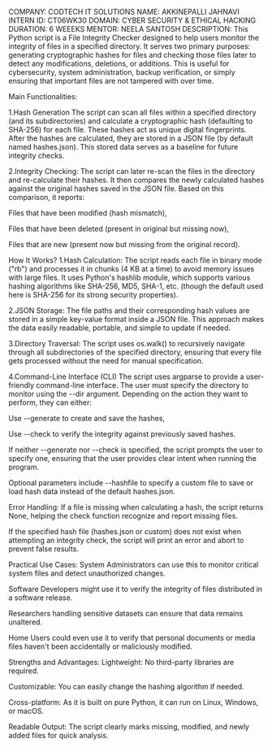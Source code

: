 COMPANY: CODTECH IT SOLUTIONS 
NAME: AKKINEPALLI JAHNAVI
INTERN ID: CT06WK30
DOMAIN: CYBER SECURITY & ETHICAL HACKING
DURATION: 6 WEEEKS 
MENTOR: NEELA SANTOSH 
DESCRIPTION:
This Python script is a File Integrity Checker designed to help users monitor the integrity of files in a specified directory. It serves two primary purposes: generating cryptographic hashes for files and checking those files later to detect any modifications, deletions, or additions. This is useful for cybersecurity, system administration, backup verification, or simply ensuring that important files are not tampered with over time.

Main Functionalities:

1.Hash Generation
The script can scan all files within a specified directory (and its subdirectories) and calculate a cryptographic hash (defaulting to SHA-256) for each file. These hashes act as unique digital fingerprints. After the hashes are calculated, they are stored in a JSON file (by default named hashes.json). This stored data serves as a baseline for future integrity checks.

2.Integrity Checking:
The script can later re-scan the files in the directory and re-calculate their hashes. It then compares the newly calculated hashes against the original hashes saved in the JSON file. Based on this comparison, it reports:

Files that have been modified (hash mismatch),

Files that have been deleted (present in original but missing now),

Files that are new (present now but missing from the original record).

How It Works?
1.Hash Calculation:
The script reads each file in binary mode ("rb") and processes it in chunks (4 KB at a time) to avoid memory issues with large files. It uses Python's hashlib module, which supports various hashing algorithms like SHA-256, MD5, SHA-1, etc. (though the default used here is SHA-256 for its strong security properties).

2.JSON Storage:
The file paths and their corresponding hash values are stored in a simple key-value format inside a JSON file. This approach makes the data easily readable, portable, and simple to update if needed.

3.Directory Traversal:
The script uses os.walk() to recursively navigate through all subdirectories of the specified directory, ensuring that every file gets processed without the need for manual specification.

4.Command-Line Interface (CLI)
The script uses argparse to provide a user-friendly command-line interface. The user must specify the directory to monitor using the --dir argument. Depending on the action they want to perform, they can either:

Use --generate to create and save the hashes,

Use --check to verify the integrity against previously saved hashes.

If neither --generate nor --check is specified, the script prompts the user to specify one, ensuring that the user provides clear intent when running the program.

Optional parameters include --hashfile to specify a custom file to save or load hash data instead of the default hashes.json.

Error Handling:
If a file is missing when calculating a hash, the script returns None, helping the check function recognize and report missing files.

If the specified hash file (hashes.json or custom) does not exist when attempting an integrity check, the script will print an error and abort to prevent false results.

Practical Use Cases:
System Administrators can use this to monitor critical system files and detect unauthorized changes.

Software Developers might use it to verify the integrity of files distributed in a software release.

Researchers handling sensitive datasets can ensure that data remains unaltered.

Home Users could even use it to verify that personal documents or media files haven't been accidentally or maliciously modified.

Strengths and Advantages:
Lightweight: No third-party libraries are required.

Customizable: You can easily change the hashing algorithm if needed.

Cross-platform: As it is built on pure Python, it can run on Linux, Windows, or macOS.

Readable Output: The script clearly marks missing, modified, and newly added files for quick analysis.
